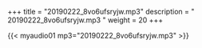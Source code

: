 +++
title = "20190222_8vo6ufsryjw.mp3"
description = " 20190222_8vo6ufsryjw.mp3 "
weight = 20
+++

{{< myaudio01 mp3="20190222_8vo6ufsryjw.mp3" >}}

